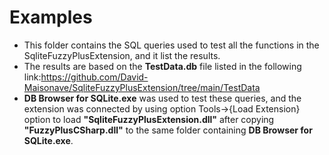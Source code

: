 # Examples
- This folder contains the SQL queries used to test all the functions in the SqliteFuzzyPlusExtension, and it list the results.
- The results are based on the **TestData.db** file listed in the following link:https://github.com/David-Maisonave/SqliteFuzzyPlusExtension/tree/main/TestData
- **DB Browser for SQLite.exe** was used to test these queries, and the extension was connected by using option Tools->{Load Extension} option to load **"SqliteFuzzyPlusExtension.dll"** after copying **"FuzzyPlusCSharp.dll"** to the same folder containing **DB Browser for SQLite.exe**.

